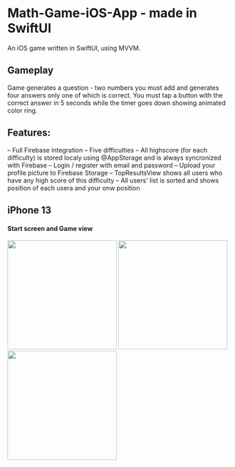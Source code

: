 # Math-Game-iOS-App - made in SwiftUI

An iOS game written in SwiftUI, using MVVM.

## Gameplay
Game generates a question - two numbers you must add and generates four answers only one of which is correct. You must tap a button with the correct answer in 5 seconds while the timer goes down showing animated color ring.

## Features:
– Full Firebase integration
– Five difficulties
– All highscore (for each difficulty) is stored localy using @AppStorage and is always syncronized with Firebase
– Login / register with email and password
– Upload your profile picture to Firebase Storage
– TopResultsView shows all users who have any high score of this difficulty
– All users' list is sorted and shows position of each usera and your onw position

## iPhone 13
#### Start screen and Game view

<img src="https://user-images.githubusercontent.com/33011419/188329389-41d7e1a8-3a5c-4509-b84e-b5838a220268.gif" width="245"> <img src="https://user-images.githubusercontent.com/33011419/188329393-de1061ed-bf11-48a7-9506-6f6a0711eb8b.png" width="245"> <img src="https://user-images.githubusercontent.com/33011419/188329396-ce58e24a-2bd4-4182-bd45-581304a51678.png" width="245">


